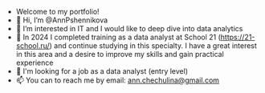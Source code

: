- Welcome to my portfolio!
- 👋 Hi, I’m @AnnPshennikova
- 👀 I’m interested in IT and I would like to deep dive into data analytics
- 🌱 In 2024 I completed training as a data analyst at School 21 (https://21-school.ru/) and continue studying in this specialty. I have a great interest in this area and a desire to improve my skills and gain practical experience
- 💞️ I'm looking for a job as a data analyst (entry level)
- 📫 You can to reach me by email: ann.chechulina@gmail.com

<!---
AnnPshennikova/AnnPshennikova is a ✨ special ✨ repository because its `README.md` (this file) appears on your GitHub profile.
You can click the Preview link to take a look at your changes.
--->
